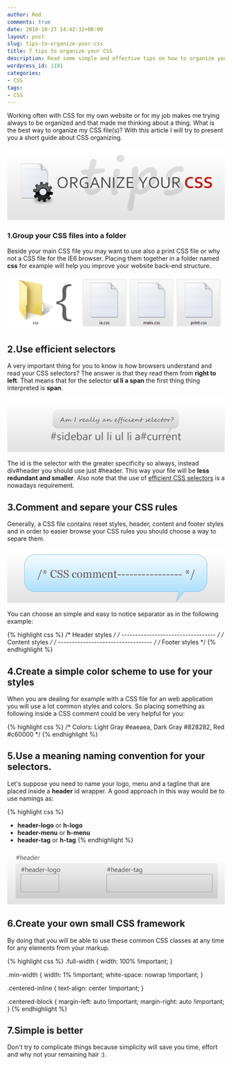 ```yaml
---
author: Red
comments: true
date: 2010-10-27 14:42:32+00:00
layout: post
slug: tips-to-organize-your-css
title: 7 tips to organize your CSS
description: Read some simple and effective tips on how to organize your CSS files.
wordpress_id: 1191
categories:
- CSS
tags:
- CSS
---
```


Working often with CSS for my own website or for my job makes me trying always to be organized and that made me thinking about a thing. What is the best way to organize my CSS file(s)? With this article I will try to present you a short guide about CSS organizing.

[![](/wp-content/uploads/2010/10/tips-to-organize-your-css.png)](/tips-to-organize-your-css)

<!-- more -->

### 1.Group your CSS files into a folder

Beside your main CSS file you may want to use also a print CSS file or why not a CSS file for the IE6 browser. Placing them together in a folder named **css** for example will help you improve your website back-end structure.

![](/wp-content/uploads/2010/10/group-css-files.png)

## 2.Use efficient selectors

A very important thing for you to know is how browsers understand and read your CSS selectors? The answer is that they read them from **right to left**. That means that for the selector **ul li a span** the first thing thing interpreted is **span**.

![](/wp-content/uploads/2010/10/efficient-selectors.png)

The id is the selector with the greater specificity so always, instead div#header you should use just #header. This way your file will be **less redundant and smaller**. Also note that the use of [efficient CSS selectors](http://code.google.com/speed/page-speed/docs/rendering.html) is a nowadays requirement.

## 3.Comment and separe your CSS rules

Generally, a CSS file contains reset styles, header, content  and footer styles and in order to easier browse your CSS rules you should choose a way to separe them. 

![](/wp-content/uploads/2010/10/comment-css.png)

You can choose an simple and easy to notice separator as in the following example:

{% highlight css %}
/* Header styles */
/* ---------------------------------- */
/* Content styles */
/* ---------------------------------- */
/* Footer styles */
{% endhighlight %}    
    
## 4.Create a simple color scheme to use for your styles

When you are dealing for example with a CSS file for an web application you will use a lot common styles and colors. So placing something as following inside a CSS comment could be very helpful for you:

{% highlight css %}
/* Colors: Light Gray #eaeaea, Dark Gray #828282, Red #c60000 */
{% endhighlight %}

## 5.Use a meaning naming convention for your selectors.

Let's suppose you need to name your logo, menu and a tagline  that are placed inside a **header** id wrapper. A good approach in this way would be to use namings as: 

{% highlight css %}
* **header-logo** or **h-logo**
* **header-menu** or **h-menu**
* **header-tag** or **h-tag**
{% endhighlight %}

![](/wp-content/uploads/2010/10/css-naming-convention.png)

## 6.Create your own small CSS framework

By doing that you will be able to use these common CSS classes at any time for any elements from your markup.

{% highlight css %}
.full-width {
  width: 100% !important;
}

.min-width {
  width: 1% !important;
  white-space: nowrap !important;
}

.centered-inline {
  text-align: center !important;
}

.centered-block {
  margin-left: auto !important;
  margin-right: auto !important;
}
{% endhighlight %}

## 7.Simple is better

Don't try to complicate things because simplicity will save you time, effort and why not your remaining hair :).